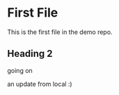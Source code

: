 # First File 

This is the first file in the demo repo. 

## Heading 2

going on 

an update from local :) 